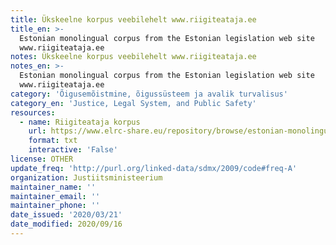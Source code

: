 ```yaml
---
title: Ükskeelne korpus veebilehelt www.riigiteataja.ee
title_en: >-
  Estonian monolingual corpus from the Estonian legislation web site
  www.riigiteataja.ee
notes: Ükskeelne korpus veebilehelt www.riigiteataja.ee
notes_en: >-
  Estonian monolingual corpus from the Estonian legislation web site
  www.riigiteataja.ee
category: 'Õigusemõistmine, õigussüsteem ja avalik turvalisus'
category_en: 'Justice, Legal System, and Public Safety'
resources:
  - name: Riigiteataja korpus
    url: https://www.elrc-share.eu/repository/browse/estonian-monolingual-corpus-from-the-estonian-legislation-web-site-wwwriigiteatajaee/24307a8cb81f11e9a7e100155d02670602f975fbf32e47aaa7257be1f26f952d/
    format: txt
    interactive: 'False'
license: OTHER
update_freq: 'http://purl.org/linked-data/sdmx/2009/code#freq-A'
organization: Justiitsministeerium
maintainer_name: ''
maintainer_email: ''
maintainer_phone: ''
date_issued: '2020/03/21'
date_modified: 2020/09/16
---
```

